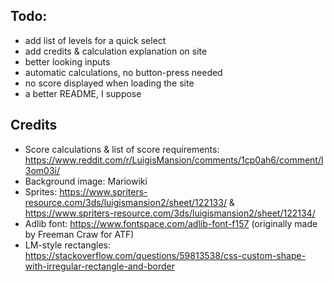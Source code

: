 
## Todo:
- add list of levels for a quick select
- add credits & calculation explanation on site
- better looking inputs
- automatic calculations, no button-press needed
- no score displayed when loading the site
- a better README, I suppose

## Credits
- Score calculations & list of score requirements: https://www.reddit.com/r/LuigisMansion/comments/1cp0ah6/comment/l3om03i/
- Background image: Mariowiki
- Sprites: https://www.spriters-resource.com/3ds/luigismansion2/sheet/122133/ & https://www.spriters-resource.com/3ds/luigismansion2/sheet/122134/
- Adlib font: https://www.fontspace.com/adlib-font-f157 (originally made by Freeman Craw for ATF)
- LM-style rectangles: https://stackoverflow.com/questions/59813538/css-custom-shape-with-irregular-rectangle-and-border